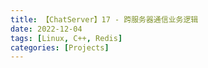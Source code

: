 ```yaml
---
title: 【ChatServer】17 - 跨服务器通信业务逻辑
date: 2022-12-04
tags: [Linux, C++, Redis]
categories: [Projects]
---
```


